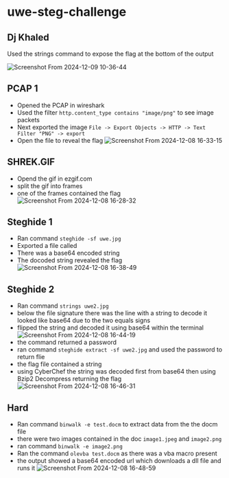 # uwe-steg-challenge

## Dj Khaled
Used the strings command to expose the flag at the bottom of the output

![Screenshot From 2024-12-09 10-36-44](https://github.com/user-attachments/assets/bc2ab4a3-5a2c-4139-9bd7-0af669d11534)


## PCAP 1 
- Opened the PCAP in wireshark 
- Used the filter `http.content_type contains "image/png"` to see image packets
- Next exported the image `File -> Export Objects -> HTTP -> Text Filter "PNG" -> export`
- Open the file to reveal the flag 
![Screenshot From 2024-12-08 16-33-15](https://github.com/user-attachments/assets/683c6a92-1d70-4e94-a4b8-c07ccdb833e5)



## SHREK.GIF
- Opend the gif in ezgif.com
- split the gif into frames
- one of the frames contained the flag
![Screenshot From 2024-12-08 16-28-32](https://github.com/user-attachments/assets/1a40d73a-e141-4582-887f-8276d73c8677)



## Steghide 1
 - Ran command `steghide -sf uwe.jpg`
 - Exported a file called 
 - There was a base64 encoded string 
 - The docoded string revealed the flag
![Screenshot From 2024-12-08 16-38-49](https://github.com/user-attachments/assets/57fc7d2e-471f-4dd1-96f4-2f7a6875b035)


## Steghide 2 
 - Ran command `strings uwe2.jpg`
 - below the file signature there was the line with a string to decode it looked like base64 due to the two equals signs
 - flipped the string and decoded it using base64 within the terminal
![Screenshot From 2024-12-08 16-44-19](https://github.com/user-attachments/assets/e7ae282f-48ca-428b-92f3-79d6698926ee)
 - the command returned a password
 - ran command `steghide extract -sf uwe2.jpg` and used the password to return flie
 - the flag file contained a string 
 - using CyberChef the string was decoded first from base64 then using Bzip2 Decompress returning the flag
![Screenshot From 2024-12-08 16-46-31](https://github.com/user-attachments/assets/70046723-5b7e-4abd-82f9-492a6375f156)


## Hard 
 - Ran command `binwalk -e test.docm` to extract data from the the docm file
 - there were two images contained in the doc  `image1.jpeg` and `image2.png`
 - ran command `binwalk -e image2.png` 
 - Ran the command `olevba test.docm` as there was a vba macro present
 - the output showed a base64 encoded url which downloads a dll file and runs it
![Screenshot From 2024-12-08 16-48-59](https://github.com/user-attachments/assets/f7c6cb22-5adf-46c4-9dd5-561485db530b)




